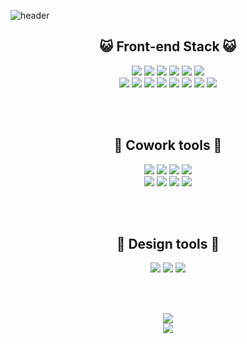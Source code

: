 ![header](https://capsule-render.vercel.app/api?type=waving&height=200&text=Dafahan&desc=dev&color=gradient&customColorList=18&animation=twinkling&fontAlignY=40&descAlign=74)

<div align="center">

## 😺 Front-end Stack 😺

<div>
<img src="https://img.shields.io/badge/HTML5-E34F26?style=flat&logo=HTML5&logoColor=white" />
<img src="https://img.shields.io/badge/CSS3-1572B6?style=flat&logo=CSS3&logoColor=white" />
<img src="https://img.shields.io/badge/SCSS-CC6699?style=flat&logo=Sass&logoColor=white" />
<img src="https://img.shields.io/badge/JavaScript-F7DF1E?style=flat&logo=JavaScript&logoColor=white" />
<img src="https://img.shields.io/badge/TypeScript-3178C6?style=flat&logo=TypeScript&logoColor=white" />
<img src="https://img.shields.io/badge/jQuery-0769AD?style=flat&logo=jQuery&logoColor=white" />
</div>
  
<div>
  <img src="https://img.shields.io/badge/React-61DAFB?style=flat&logo=React&logoColor=white" />
  <img src="https://img.shields.io/badge/styled%20components-DB7093?style=flat&logo=styled-components&logoColor=white" />
  <img src="https://img.shields.io/badge/Next.js-000000?style=flat&logo=Next.js&logoColor=white" />
  <img src="https://img.shields.io/badge/React%20Native-61DAFB?style=flat&logo=React&logoColor=white" />
  <img src="https://img.shields.io/badge/Django-092E20?style=flat&logo=Django&logoColor=white" />
  <img src="https://img.shields.io/badge/Flask-000000?style=flat&logo=Flask&logoColor=white" />
  <img src="https://img.shields.io/badge/CodeIgniter-EF4223?style=flat&logo=CodeIgniter&logoColor=white" />
  <img src="https://img.shields.io/badge/Laravel-FF2D20?style=flat&logo=Laravel&logoColor=white" />
</div>


<br><br>

## 🐶 Cowork tools 🐶
<div>
<img src="https://img.shields.io/badge/Git-F05032?style=flat&logo=Git&logoColor=white" />
<img src="https://img.shields.io/badge/GitHub-181717?style=flat&logo=GitHub&logoColor=white" />
<img src="https://img.shields.io/badge/GitLab-FC6D26?style=flat&logo=GitLab&logoColor=white" />
<img src="https://img.shields.io/badge/Sourcetree-0052CC?style=flat&logo=Sourcetree&logoColor=white" />
</div>

<div>
<img src="https://img.shields.io/badge/Slack-4A154B?style=flat&logo=Slack&logoColor=white" />
<img src="https://img.shields.io/badge/Postman-FF6C37?style=flat&logo=Postman&logoColor=white" />
<img src="https://img.shields.io/badge/Trello-0052CC?style=flat&logo=Trello&logoColor=white" />
<img src="https://img.shields.io/badge/GoogleAnalytics-E37400?style=flat&logo=Google Analytics&logoColor=white" />
</div>

<br><br>

## 🐸 Design tools 🐸
<div>
<img src="https://img.shields.io/badge/AdobePhotoshop-31A8FF?style=flat-square&logo=Adobe Photoshop&logoColor=black"/>
<img src="https://img.shields.io/badge/AdobeIllustrator-FF9A00?style=flat&logo=Adobe Illustrator&logoColor=white" />
<img src="https://img.shields.io/badge/Figma-F24E1E?style=flat&logo=Figma&logoColor=white&color=black"/>

</div>

<br><br>

<img src="https://github-readme-stats.vercel.app/api/top-langs/?username=dafahan&layout=compact&theme=dark">
<br>
<img src="https://github-readme-stats.vercel.app/api?username=dafahan&show_icons=true&theme=dark">


</div>
